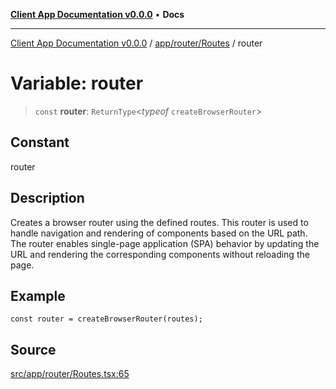 [**Client App Documentation v0.0.0**](../../../../README.md) • **Docs**

***

[Client App Documentation v0.0.0](../../../../README.md) / [app/router/Routes](../README.md) / router

# Variable: router

> `const` **router**: `ReturnType`\<*typeof* `createBrowserRouter`\>

## Constant

router

## Description

Creates a browser router using the defined routes.
This router is used to handle navigation and rendering of components based on the URL path.
The router enables single-page application (SPA) behavior by updating the URL and rendering the corresponding components without reloading the page.

## Example

```tsx
const router = createBrowserRouter(routes);
```

## Source

[src/app/router/Routes.tsx:65](https://github.com/jimmykurian/Reactivities/blob/2ac04b3bd2078e178d4132d39af05e6bd9aa429e/client-app/src/app/router/Routes.tsx#L65)
